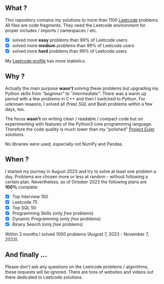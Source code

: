 What ?
------

This repository contains my solutions to more than 1100 [Leetcode](https://leetcode.com) problems.
All files are code fragments. They need the Leetcode environment for proper includes / imports / namespaces / etc.

- [x] solved more **easy**   problems than 99% of Leetcode users
- [x] solved more **medium** problems than 99% of Leetcode users
- [x] solved more **hard**   problems than 99% of Leetcode users

My [Leetcode profile](https://leetcode.com/stbrumme/) has more statistics.


Why ?
-----

Actually the main purpose **wasn't** solving these problems but upgrading my Python skills from _"beginner"_ to _"intermediate"_.
There was a warm up period with a few problems in C++ and then I switched to Python.
For unknown reaaons, I solved all (free) SQL and Bash problems within a few days, too.

The focus **wasn't** on writing clean / readable / compact code but on experimenting with features of the Python3 core programming language.
Therefore the code quality is much lower than my "polished" [Project Euler](https://euler.stephan-brumme.com) solutions.

No libraries were used, especially not NumPy and Pandas.


When ?
------

I started my journey in August 2023 and try to solve at least one problem a day.
Problems are chosen more or less at random - without following a certain plan.
Nevertheless, as of October 2023 the following plans are **100%** complete:

- [x] Top Interview 150
- [x] Leetcode 75
- [x] Top SQL 50
- [x] Programming Skills  (only _free_ problems)
- [x] Dynamic Programming (only _free_ problems)
- [x] Binary Search       (only _free_ problems)

Within 3 months I solved 1000 problems (August 7, 2023 - November 7, 2023).


And finally ...
---------------

Please don't ask any questions on the Leetcode problems / algorithms, these requests will be ignored.
There are tons of websites and videos out there dedicated to Leetcode solutions.
